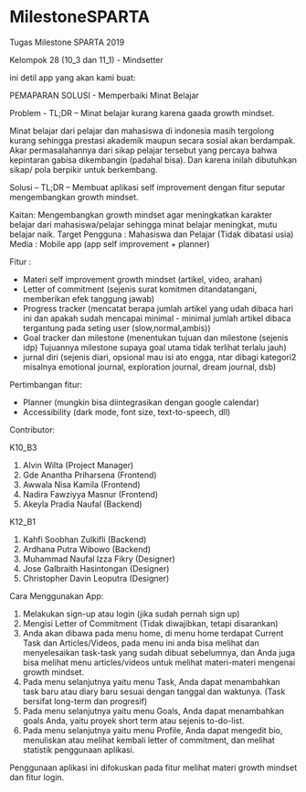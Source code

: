 # MilestoneSPARTA
Tugas Milestone SPARTA 2019

Kelompok 28 (10_3 dan 11_1) - Mindsetter

ini detil app yang akan kami buat:

PEMAPARAN SOLUSI - Memperbaiki Minat Belajar

Problem - TL;DR – Minat belajar kurang karena gaada growth mindset.

Minat belajar dari pelajar dan mahasiswa di indonesia masih tergolong kurang sehingga prestasi akademik maupun secara sosial akan berdampak. Akar permasalahannya dari sikap pelajar tersebut yang percaya bahwa kepintaran gabisa dikembangin (padahal bisa). Dan karena inilah dibutuhkan sikap/ pola berpikir untuk berkembang.

Solusi – TL;DR – Membuat aplikasi self improvement dengan fitur seputar mengembangkan growth mindset.

Kaitan: Mengembangkan growth mindset agar meningkatkan karakter belajar dari mahasiswa/pelajar sehingga minat belajar meningkat, mutu belajar naik.
Target Pengguna : Mahasiswa dan Pelajar (Tidak dibatasi usia)
Media : Mobile app (app self improvement + planner)

Fitur : 
- Materi self improvement growth mindset (artikel, video, arahan)
- Letter of commitment (sejenis surat komitmen ditandatangani, memberikan efek tanggung jawab)
- Progress tracker (mencatat berapa jumlah artikel yang udah dibaca hari ini dan apakah sudah mencapai minimal - minimal jumlah artikel dibaca tergantung pada seting user (slow,normal,ambis))
- Goal tracker dan milestone (menentukan tujuan dan milestone (sejenis idp) Tujuannya milestone supaya goal utama tidak terlihat terlalu jauh)
- jurnal diri (sejenis diari, opsional mau isi ato engga, ntar dibagi kategori2 misalnya emotional journal, exploration journal, dream journal, dsb)

Pertimbangan fitur:
- Planner (mungkin bisa diintegrasikan dengan google calendar)
- Accessibility (dark mode, font size, text-to-speech, dll)

Contributor:

K10_B3
1. Alvin Wilta                 (Project Manager)
2. Gde Anantha Priharsena      (Frontend)
3. Awwala Nisa Kamila          (Frontend)
4. Nadira Fawziyya Masnur      (Frontend)
5. Akeyla Pradia Naufal        (Backend)

K12_B1
1. Kahfi Soobhan Zulkifli      (Backend)
2. Ardhana Putra Wibowo        (Backend)
3. Muhammad Naufal Izza Fikry  (Designer)
4. Jose Galbraith Hasintongan  (Designer)
5. Christopher Davin Leoputra  (Designer)


Cara Menggunakan App:
1. Melakukan sign-up atau login (jika sudah pernah sign up)
2. Mengisi Letter of Commitment (Tidak diwajibkan, tetapi disarankan)
3. Anda akan dibawa pada menu home, di menu home terdapat Current Task dan Articles/Videos, pada menu ini anda bisa melihat dan menyelesaikan task-task yang sudah dibuat sebelumnya, dan Anda juga bisa melihat menu articles/videos untuk melihat materi-materi mengenai growth mindset.
4. Pada menu selanjutnya yaitu menu Task, Anda dapat menambahkan task baru atau diary baru sesuai dengan tanggal dan waktunya. (Task bersifat long-term dan progresif)
5. Pada menu selanjutnya yaitu menu Goals, Anda dapat menambahkan goals Anda, yaitu proyek short term atau sejenis to-do-list.
6. Pada menu selanjutnya yaitu menu Profile, Anda dapat mengedit bio, menuliskan atau melihat kembali letter of commitment, dan melihat statistik penggunaan aplikasi.

Penggunaan aplikasi ini difokuskan pada fitur melihat materi growth mindset dan fitur login.
